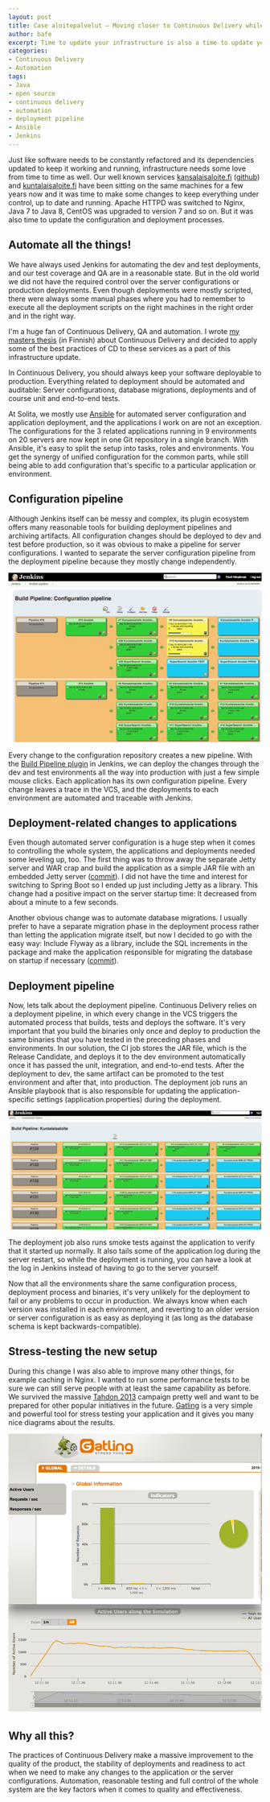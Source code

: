 ```yaml
---
layout: post
title: Case aloitepalvelut – Moving closer to Continuous Delivery while updating infrastructure
author: bafe
excerpt: Time to update your infrastructure is also a time to update your deployment pipeline!
categories:
- Continuous Delivery
- Automation
tags:
- Java
- open source
- continuous delivery
- automation
- deployment pipeline
- Ansible
- Jenkins
---
```


Just like software needs to be constantly refactored and its dependencies updated to keep it working and running, infrastructure needs some love from time to time as well. Our well known services [kansalaisaloite.fi](https://www.kansalaisaloite.fi) ([github](https://github.com/solita/kansalaisaloite)) and [kuntalaisaloite.fi](https://www.kuntalaisaloite.fi) have been sitting on the same machines for a few years now and it was time to make some changes to keep everything under control, up to date and running. Apache HTTPD was switched to Nginx, Java 7 to Java 8, CentOS was upgraded to version 7 and so on. But it was also time to update the configuration and deployment processes.

## Automate all the things!

We have always used Jenkins for automating the dev and test deployments, and our test coverage and QA are in a reasonable state. But in the old world we did not have the required control over the server configurations or production deployments. Even though deployments were mostly scripted, there were always some manual phases where you had to remember to execute all the deployment scripts on the right machines in the right order and in the right way.

I'm a huge fan of Continuous Delivery, QA and automation. I wrote [my masters thesis](http://www.bafe.fi/dippa.pdf) (in Finnish) about Continuous Delivery and decided to apply some of the best practices of CD to these services as a part of this infrastructure update.

In Continuous Delivery, you should always keep your software deployable to production. Everything related to deployment should be automated and auditable: Server configurations, database migrations, deployments and of course unit and end-to-end tests.

At Solita, we mostly use [Ansible](http://www.ansible.com/) for automated server configuration and application deployment, and the applications I work on are not an exception. The configurations for the 3 related applications running in 9 environments on 20 servers are now kept in one Git repository in a single branch. With Ansible, it's easy to split the setup into tasks, roles and environments. You get the synergy of unified configuration for the common parts, while still being able to add configuration that's specific to a particular application or environment.

## Configuration pipeline

Although Jenkins itself can be messy and complex, its plugin ecosystem offers many reasonable tools for building deployment pipelines and archiving artifacts. All configuration changes should be deployed to dev and test before production, so it was obvious to make a pipeline for server configurations. I wanted to separate the server configuration pipeline from the deployment pipeline because they mostly change independently.

![Tools](/img/kansalaisaloite-cd/ansible.png)

Every change to the configuration repository creates a new pipeline. With the [Build Pipeline plugin](https://wiki.jenkins-ci.org/display/JENKINS/Build+Pipeline+Plugin) in Jenkins, we can deploy the changes through the dev and test environments all the way into production with just a few simple mouse clicks. Each application has its own configuration pipeline. Every change leaves a trace in the VCS, and the deployments to each environment are automated and traceable with Jenkins.

## Deployment-related changes to applications

Even though automated server configuration is a huge step when it comes to controlling the whole system, the applications and deployments needed some leveling up, too. The first thing was to throw away the separate Jetty server and WAR crap and build the application as a simple JAR file with an embedded Jetty server ([commit](https://github.com/solita/kansalaisaloite/commit/b7404c181328a8c2118f44ca6e2f5406c7780837)). I did not have the time and interest for switching to Spring Boot so I ended up just including Jetty as a library. This change had a positive impact on the server startup time: It decreased from about a minute to a few seconds.

Another obvious change was to automate database migrations. I usually prefer to have a separate migration phase in the deployment process rather than letting the application migrate itself, but now I decided to go with the easy way: Include Flyway as a library, include the SQL increments in the package and make the application responsible for migrating the database on startup if necessary ([commit](https://github.com/solita/kansalaisaloite/commit/b62cf3680cce84086e51bfb54f967d48a3cc4c2d)).

## Deployment pipeline

Now, lets talk about the deployment pipeline. Continuous Delivery relies on a deployment pipeline, in which every change in the VCS triggers the automated process that builds, tests and deploys the software. It's very important that you build the binaries only once and deploy to production the same binaries that you have tested in the preceding phases and environments. In our solution, the CI job stores the JAR file, which is the Release Candidate, and deploys it to the dev environment automatically once it has passed the unit, integration, and end-to-end tests. After the deployment to dev, the same artifact can be promoted to the test environment and after that, into production. The deployment job runs an Ansible playbook that is also responsible for updating the application-specific settings (application.properties) during the deployment.

![Tools](/img/kansalaisaloite-cd/pipeline.png)

The deployment job also runs smoke tests against the application to verify that it started up normally. It also tails some of the application log during the server restart, so while the deployment is running, you can have a look at the log in Jenkins instead of having to go to the server yourself.

Now that all the environments share the same configuration process, deployment process and binaries, it's very unlikely for the deployment to fail or any problems to occur in production. We always know when each version was installed in each environment, and reverting to an older version or server configuration is as easy as deploying it (as long as the database schema is kept backwards-compatible).

## Stress-testing the new setup

During this change I was also able to improve many other things, for example caching in Nginx. I wanted to run some performance tests to be sure we can still serve people with at least the same capability as before. We survived the massive [Tahdon 2013](http://www.tahdon2013.fi/) campaign pretty well and want to be prepared for other popular initiatives in the future. [Gatling](http://gatling.io/) is a very simple and powerful tool for stress testing your application and it gives you many nice diagrams about the results.

![Tools](/img/kansalaisaloite-cd/gatling.png)

## Why all this?

The practices of Continuous Delivery make a massive improvement to the quality of the product, the stability of deployments and readiness to act when we need to make any changes to the application or the server configurations. Automation, reasonable testing and full control of the whole system are the key factors when it comes to quality and effectiveness.

